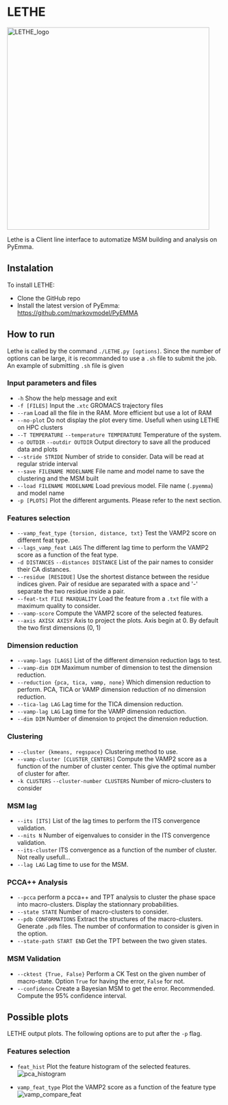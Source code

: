 # LETHE
<img width="472" alt="LETHE_logo" src="https://github.com/comecattin/ILM/assets/75748278/dba00363-eadb-4370-8411-e324f2e8e245">

Lethe is a Client line interface to automatize MSM building and analysis on PyEmma.

## Instalation
To install LETHE:
  - Clone the GitHub repo
  - Install the latest version of PyEmma: https://github.com/markovmodel/PyEMMA

## How to run
Lethe is called by the command `./LETHE.py [options]`.
Since the number of options can be large, it is recommanded to use a `.sh` file to submit the job.
An example of submitting `.sh` file is given

### Input parameters and files
  - `-h` Show the help message and exit
  - `-f [FILES]` Input the `.xtc` GROMACS trajectory files
  - `--ram` Load all the file in the RAM. More efficient but use a lot of RAM
  - `--no-plot` Do not display the plot every time. Usefull when using LETHE on HPC clusters
  - `--T TEMPERATURE` `--temperature TEMPERATURE` Temperature of the system.
  - `-o OUTDIR` `--outdir OUTDIR` Output directory to save all the produced data and plots
  - `--stride STRIDE` Number of stride to consider. Data will be read at regular stride interval
  - `--save FILENAME MODELNAME` File name and model name to save the clustering and the MSM built
  - `--load FILENAME MODELNAME` Load previous model. File name (`.pyemma`) and model name
  - `-p [PLOTS]` Plot the different arguments. Please refer to the next section.

### Features selection
  - `--vamp_feat_type {torsion, distance, txt}` Test the VAMP2 score on different feat type.
  - `--lags_vamp_feat LAGS` The different lag time to perform the VAMP2 score as a function of the feat type.
  - `-d DISTANCES` `--distances DISTANCE` List of the pair names to consider their CA distances.
  - `--residue [RESIDUE]` Use the shortest distance between the residue indices given.
    Pair of residue are separated with a space and '-' separate the two residue inside a pair.
  - `--feat-txt FILE MAXQUALITY` Load the feature from a `.txt` file with a maximum quality to consider.
  - `--vamp-score` Compute the VAMP2 score of the selected features.
  - `--axis AXISX AXISY` Axis to project the plots. Axis begin at 0. By default the two first dimensions (0, 1)

### Dimension reduction
  - `--vamp-lags [LAGS]` List of the different dimension reduction lags to test.
  - `--vamp-dim DIM` Maximum number of dimension to test the dimension reduction.
  - `--reduction {pca, tica, vamp, none}` Which dimension reduction to perform. PCA, TICA or VAMP dimension reduction of no dimension reduction.
  - `--tica-lag LAG` Lag time for the TICA dimension reduction.
  - `--vamp-lag LAG` Lag time for the VAMP dimension reduction.
  - `--dim DIM` Number of dimension to project the dimension reduction.

### Clustering
  - `--cluster {kmeans, regspace}` Clustering method to use. 
  - `--vamp-cluster [CLUSTER_CENTERS]` Compute the VAMP2 score as a function of the number of cluster center.
    This give the optimal number of cluster for after.
  - `-k CLUSTERS` `--cluster-number CLUSTERS` Number of micro-clusters to consider

### MSM lag
  - `--its [ITS]` List of the lag times to perform the ITS convergence validation.
  - `--nits N` Number of eigenvalues to consider in the ITS convergence validation.
  - `--its-cluster` ITS convergence as a function of the number of cluster. Not really usefull...
  - `--lag LAG` Lag time to use for the MSM.

### PCCA++ Analysis
  - `--pcca` perform a pcca++ and TPT analysis to cluster the phase space into macro-clusters. Display the stationnary probabilities.
  - `--state STATE` Number of macro-clusters to consider.
  - `--pdb CONFORMATIONS` Extract the structures of the macro-clusters. Generate `.pdb` files. The number of conformation to consider is given in the option.
  - `--state-path START END` Get the TPT between the two given states.

### MSM Validation
  - `--cktest {True, False}` Perform a CK Test on the given number of macro-state. Option `True` for having the error, `False` for not.
  - `--confidence` Create a Bayesian MSM to get the error. Recommended. Compute the 95% confidence interval.

## Possible plots
LETHE output plots. The following options are to put after the `-p` flag.

### Features selection
- `feat_hist` Plot the feature histogram of the selected features.
![pca_histogram](https://github.com/comecattin/ILM/assets/75748278/17b422b0-c511-48d2-b082-7e89e834cc25)

- `vamp_feat_type` Plot the VAMP2 score as a function of the feature type
![vamp_compare_feat](https://github.com/comecattin/ILM/assets/75748278/8e270df3-969c-4bba-879d-66ebbb72a38d)


